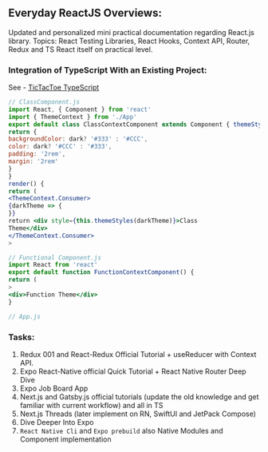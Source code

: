 ## Everyday ReactJS Overviews:

Updated and personalized mini practical documentation regarding React.js library. Topics: React Testing Libraries, React Hooks, Context API, Router, Redux and TS React itself on practical level.

### Integration of TypeScript With an Existing Project:
See - <a href="./apps/tictaktoe-typescript/">TicTacToe TypeScript</a>



```jsx
﻿// ClassComponent.js
import React, { Component } from 'react'
import { ThemeContext } from './App'
export default class ClassContextComponent extends Component { themeStyles (dark) {
return {
backgroundColor: dark? '#333' : '#CCC',
color: dark? '#CCC' : '#333',
padding: '2rem',
margin: '2rem'
}
}
render() {
return (
<ThemeContext.Consumer>
{darkTheme => {
}}
return <div style={this.themeStyles(darkTheme)}>Class
Theme</div>
</ThemeContext.Consumer>
>
```

```jsx
﻿// Functional Component.js
import React from 'react'
export default function FunctionContextComponent() {
return (
>
<div>Function Theme</div>
}
```

```jsx
// App.js
```
### Tasks:
1. Redux 001 and React-Redux Official Tutorial + useReducer with Context API.
2. Expo React-Native official Quick Tutorial + React Native Router Deep Dive
3. Expo Job Board App
4. Next.js and Gatsby.js official tutorials (update the old knowledge and get familiar with current workflow) and all in TS
5. Next.js Threads (later implement on RN, SwiftUI and JetPack Compose)
6. Dive Deeper Into Expo
7. `React Native Cli` and `Expo prebuild` also Native Modules and Component implementation